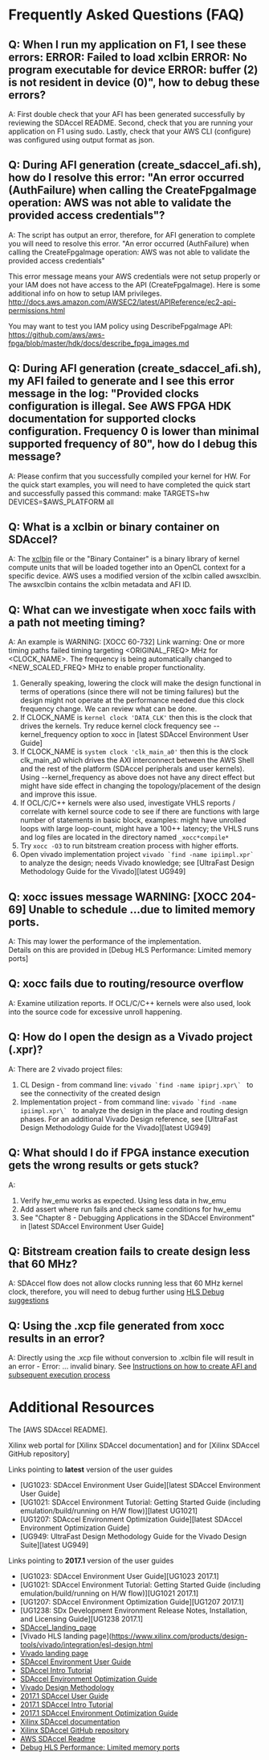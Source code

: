 # Frequently Asked Questions (FAQ)

## Q: When I run my application on F1, I see these errors:  ERROR: Failed to load xclbin ERROR: No program executable for device ERROR: buffer (2) is not resident in device (0)", how to debug these errors?

A:  First double check that your AFI has been generated successfully by reviewing the SDAccel README.  Second, check that you are running your application on F1 using sudo.  Lastly, check that your AWS CLI (configure) was configured using output format as json.   

## Q: During AFI generation (create_sdaccel_afi.sh), how do I resolve this error: "An error occurred (AuthFailure) when calling the CreateFpgaImage operation: AWS was not able to validate the provided access credentials"?

A: The script has output an error, therefore, for AFI generation to complete you will need to resolve this error.
"An error occurred (AuthFailure) when calling the CreateFpgaImage operation: AWS was not able to validate the provided access credentials"

This error message means your AWS credentials were not setup properly or your IAM does not have access to the API (CreateFpgaImage). Here is some additional info on how to setup IAM privileges.
http://docs.aws.amazon.com/AWSEC2/latest/APIReference/ec2-api-permissions.html

You may want to test you IAM policy using DescribeFpgaImage API:
https://github.com/aws/aws-fpga/blob/master/hdk/docs/describe_fpga_images.md

## Q: During AFI generation (create_sdaccel_afi.sh), my AFI failed to generate and I see this error message in the log:  "Provided clocks configuration is illegal. See AWS FPGA HDK documentation for supported clocks configuration. Frequency 0 is lower than minimal supported frequency of 80", how do I debug this message?  

A:  Please confirm that you successfully compiled your kernel for HW.  For the quick start examples, you will need to have completed the quick start and successfully passed this command:  make  TARGETS=hw DEVICES=$AWS_PLATFORM all

## Q: What is a xclbin or binary container on SDAccel?

A:  The [xclbin](https://www.xilinx.com/html_docs/xilinx2017_2/sdaccel_doc/topics/design-flows/concept-create-compute-unit-binary.html) file or the "Binary Container" is a binary library of kernel compute units that will be loaded together into an OpenCL context for a specific device. 
AWS uses a modified version of the xclbin called awsxclbin.  The awsxclbin contains the xclbin metadata and AFI ID.  

## Q: What can we investigate when xocc fails with a path not meeting timing? 
A: An example is WARNING: [XOCC 60-732] Link warning: One or more timing paths failed timing targeting <ORIGINAL_FREQ> MHz for <CLOCK_NAME>. The frequency is being automatically changed to <NEW_SCALED_FREQ> MHz to enable proper functionality.
1. Generally speaking, lowering the clock will make the design functional in terms of operations (since there will not be timing failures) but the design might not operate at the performance needed due this clock frequency change. We can review what can be done.
1. If CLOCK_NAME is `kernel clock 'DATA_CLK'` then this is the clock that drives the kernels. Try reduce kernel clock frequency see --kernel_frequency option to xocc in [latest SDAccel Environment User Guide]
1. If CLOCK_NAME is `system clock 'clk_main_a0'` then this is the clock clk_main_a0 which drives the AXI interconnect between the AWS Shell and the rest of the platform (SDAccel peripherals and user kernels). Using --kernel_frequency as above does not have any direct effect but might have side effect in changing the topology/placement of the design and improve this issue.
1. If OCL/C/C++ kernels were also used, investigate VHLS reports / correlate with kernel source code to see if there are functions with large number of statements in basic block, examples: might have unrolled loops with large loop-count, might have a 100++ latency; the VHLS runs and log files are located in the directory named `_xocc*compile*`
1. Try `xocc -O3` to run bitstream creation process with higher efforts.
1. Open vivado implementation project ```vivado `find -name ipiimpl.xpr` ``` to analyze the design; needs Vivado knowledge; see [UltraFast Design Methodology Guide for the Vivado][latest UG949]

## Q: xocc issues message WARNING: [XOCC 204-69] Unable to schedule ...due to limited memory ports.
A: This may lower the performance of the implementation.   
Details on this are provided in [Debug HLS Performance: Limited memory ports]

## Q: xocc fails due to routing/resource overflow
A: Examine utilization reports.  If OCL/C/C++ kernels were also used, look into the source code for excessive unroll happening.

## Q: How do I open the design as a Vivado project (.xpr)?
A: There are 2 vivado project files: 
1. CL Design - from command line: ```vivado `find -name ipiprj.xpr\` ``` to see the connectivity of the created design
1. Implementation project - from command line: ```vivado `find -name ipiimpl.xpr\` ``` to analyze the design in the place and routing design phases.  For an additional Vivado Design reference, see [UltraFast Design Methodology Guide for the Vivado][latest UG949]

## Q: What should I do if FPGA instance execution gets the wrong results or gets stuck?
A: 
1. Verify hw_emu works as expected.  Using less data in hw_emu
1. Add assert where run fails and check same conditions for hw_emu
1. See "Chapter 8 - Debugging Applications in the SDAccel Environment" in [latest SDAccel Environment User Guide]

## Q: Bitstream creation fails to create design less that 60 MHz?
A: SDAccel flow does not allow clocks running less that 60 MHz kernel clock, therefore, you will need to debug further using [HLS Debug suggestions](./docs/SDAccel_HLS_Debug.md)

## Q: Using the .xcp file generated from xocc results in an error?
A: Directly using the .xcp file without conversion to .xclbin file will result in an error - Error: ... invalid binary.  See [Instructions on how to create AFI and subsequent execution process](./README.md#createafi)

# Additional Resources

The [AWS SDAccel README].

Xilinx web portal for [Xilinx SDAccel documentation] and for [Xilinx SDAccel GitHub repository]

Links pointing to **latest** version of the user guides
   * [UG1023: SDAccel Environment User Guide][latest SDAccel Environment User Guide]
   * [UG1021: SDAccel Environment Tutorial: Getting Started Guide (including emulation/build/running on H/W flow)][latest UG1021]
   * [UG1207: SDAccel Environment Optimization Guide][latest SDAccel Environment Optimization Guide]
   * [UG949: UltraFast Design Methodology Guide for the Vivado Design Suite][latest UG949]

Links pointing to **2017.1** version of the user guides
   * [UG1023: SDAccel Environment User Guide][UG1023 2017.1]
   * [UG1021: SDAccel Environment Tutorial: Getting Started Guide (including emulation/build/running on H/W flow)][UG1021 2017.1]
   * [UG1207: SDAccel Environment Optimization Guide][UG1207 2017.1]
   * [UG1238: SDx Development Environment Release Notes, Installation, and Licensing Guide][UG1238 2017.1]
   * [SDAccel_landing_page](https://www.xilinx.com/products/design-tools/software-zone/sdaccel.html)
   * [Vivado HLS landing page](https://www.xilinx.com/products/design-tools/vivado/integration/esl-design.html
   * [Vivado landing page](https://www.xilinx.com/products/design-tools/vivado.html)
   * [SDAccel Environment User Guide](https://www.xilinx.com/cgi-bin/docs/rdoc?v=latest;d=ug1023-sdaccel-user-guide.pdf)
   * [SDAccel Intro Tutorial](https://www.xilinx.com/cgi-bin/docs/rdoc?v=latest;d=ug1021-sdaccel-intro-tutorial.pdf)
   * [SDAccel Environment Optimization Guide](https://www.xilinx.com/cgi-bin/docs/rdoc?v=latest;d=ug1207-sdaccel-optimization-guide.pdf)
   * [Vivado Design Methodology](https://www.xilinx.com/cgi-bin/docs/rdoc?v=latest;d=ug949-vivado-design-methodology.pdf)
   * [2017.1 SDAccel User Guide](https://www.xilinx.com/support/documentation/sw_manuals/xilinx2017_1/ug1023-sdaccel-user-guide.pdf)
   * [2017.1 SDAccel Intro Tutorial](https://www.xilinx.com/support/documentation/sw_manuals/xilinx2017_1/ug1021-sdaccel-intro-tutorial.pdf)
   * [2017.1 SDAccel Environment Optimization Guide](https://www.xilinx.com/support/documentation/sw_manuals/xilinx2017_1/ug1207-sdaccel-optimization-guide.pdf)
   * [Xilinx SDAccel documentation](https://www.xilinx.com/products/design-tools/software-zone/sdaccel.html#documentation)
   * [Xilinx SDAccel GitHub repository](https://github.com/Xilinx/SDAccel_Examples)
   * [AWS SDAccel Readme](README.md)
   * [Debug HLS Performance: Limited memory ports](./docs/SDAccel_HLS_Debug.md)

